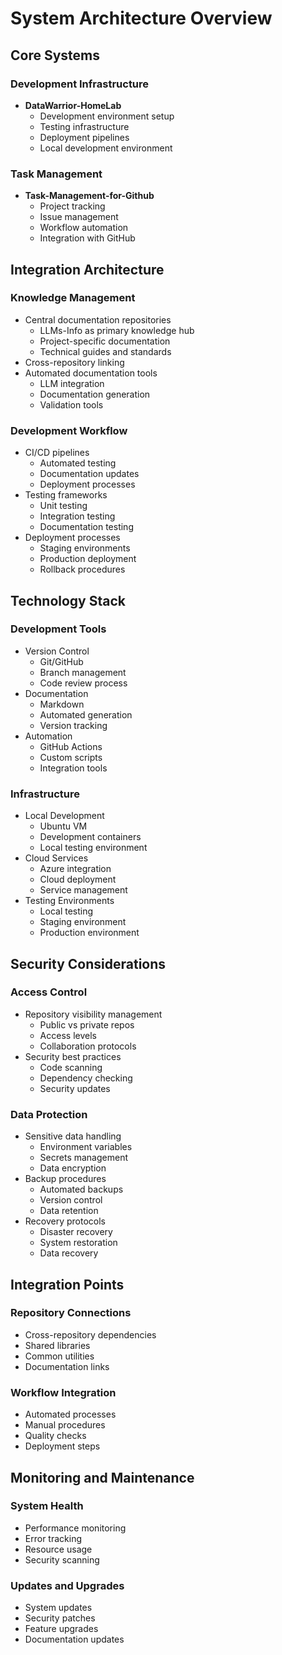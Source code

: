 # System Architecture Overview

## Core Systems

### Development Infrastructure
- **DataWarrior-HomeLab**
  - Development environment setup
  - Testing infrastructure
  - Deployment pipelines
  - Local development environment

### Task Management
- **Task-Management-for-Github**
  - Project tracking
  - Issue management
  - Workflow automation
  - Integration with GitHub

## Integration Architecture

### Knowledge Management
- Central documentation repositories
  - LLMs-Info as primary knowledge hub
  - Project-specific documentation
  - Technical guides and standards
- Cross-repository linking
- Automated documentation tools
  - LLM integration
  - Documentation generation
  - Validation tools

### Development Workflow
- CI/CD pipelines
  - Automated testing
  - Documentation updates
  - Deployment processes
- Testing frameworks
  - Unit testing
  - Integration testing
  - Documentation testing
- Deployment processes
  - Staging environments
  - Production deployment
  - Rollback procedures

## Technology Stack

### Development Tools
- Version Control
  - Git/GitHub
  - Branch management
  - Code review process
- Documentation
  - Markdown
  - Automated generation
  - Version tracking
- Automation
  - GitHub Actions
  - Custom scripts
  - Integration tools

### Infrastructure
- Local Development
  - Ubuntu VM
  - Development containers
  - Local testing environment
- Cloud Services
  - Azure integration
  - Cloud deployment
  - Service management
- Testing Environments
  - Local testing
  - Staging environment
  - Production environment

## Security Considerations

### Access Control
- Repository visibility management
  - Public vs private repos
  - Access levels
  - Collaboration protocols
- Security best practices
  - Code scanning
  - Dependency checking
  - Security updates

### Data Protection
- Sensitive data handling
  - Environment variables
  - Secrets management
  - Data encryption
- Backup procedures
  - Automated backups
  - Version control
  - Data retention
- Recovery protocols
  - Disaster recovery
  - System restoration
  - Data recovery

## Integration Points

### Repository Connections
- Cross-repository dependencies
- Shared libraries
- Common utilities
- Documentation links

### Workflow Integration
- Automated processes
- Manual procedures
- Quality checks
- Deployment steps

## Monitoring and Maintenance

### System Health
- Performance monitoring
- Error tracking
- Resource usage
- Security scanning

### Updates and Upgrades
- System updates
- Security patches
- Feature upgrades
- Documentation updates